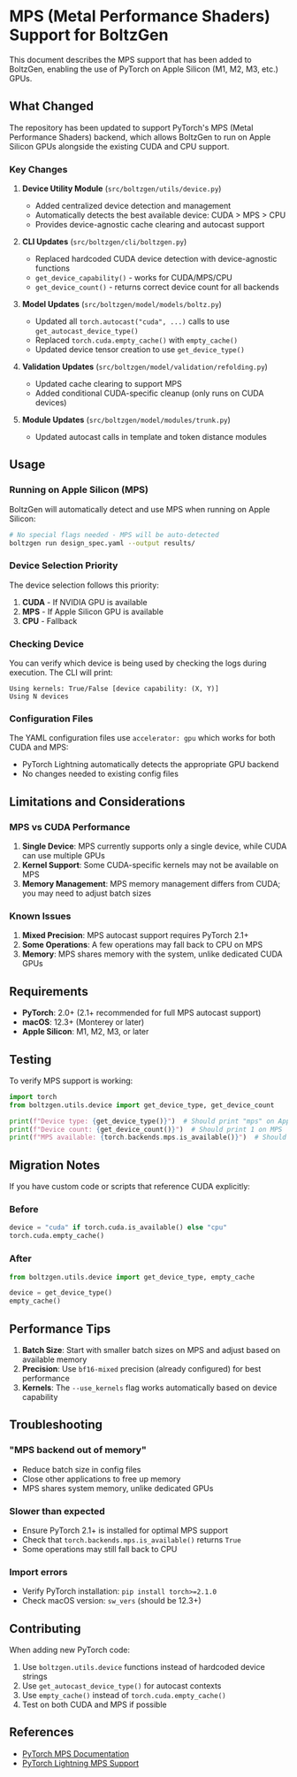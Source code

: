 # MPS (Metal Performance Shaders) Support for BoltzGen

This document describes the MPS support that has been added to BoltzGen, enabling the use of PyTorch on Apple Silicon (M1, M2, M3, etc.) GPUs.

## What Changed

The repository has been updated to support PyTorch's MPS (Metal Performance Shaders) backend, which allows BoltzGen to run on Apple Silicon GPUs alongside the existing CUDA and CPU support.

### Key Changes

1. **Device Utility Module** (`src/boltzgen/utils/device.py`)
   - Added centralized device detection and management
   - Automatically detects the best available device: CUDA > MPS > CPU
   - Provides device-agnostic cache clearing and autocast support

2. **CLI Updates** (`src/boltzgen/cli/boltzgen.py`)
   - Replaced hardcoded CUDA device detection with device-agnostic functions
   - `get_device_capability()` - works for CUDA/MPS/CPU
   - `get_device_count()` - returns correct device count for all backends

3. **Model Updates** (`src/boltzgen/model/models/boltz.py`)
   - Updated all `torch.autocast("cuda", ...)` calls to use `get_autocast_device_type()`
   - Replaced `torch.cuda.empty_cache()` with `empty_cache()`
   - Updated device tensor creation to use `get_device_type()`

4. **Validation Updates** (`src/boltzgen/model/validation/refolding.py`)
   - Updated cache clearing to support MPS
   - Added conditional CUDA-specific cleanup (only runs on CUDA devices)

5. **Module Updates** (`src/boltzgen/model/modules/trunk.py`)
   - Updated autocast calls in template and token distance modules

## Usage

### Running on Apple Silicon (MPS)

BoltzGen will automatically detect and use MPS when running on Apple Silicon:

```bash
# No special flags needed - MPS will be auto-detected
boltzgen run design_spec.yaml --output results/
```

### Device Selection Priority

The device selection follows this priority:
1. **CUDA** - If NVIDIA GPU is available
2. **MPS** - If Apple Silicon GPU is available
3. **CPU** - Fallback

### Checking Device

You can verify which device is being used by checking the logs during execution. The CLI will print:
```
Using kernels: True/False [device capability: (X, Y)]
Using N devices
```

### Configuration Files

The YAML configuration files use `accelerator: gpu` which works for both CUDA and MPS:
- PyTorch Lightning automatically detects the appropriate GPU backend
- No changes needed to existing config files

## Limitations and Considerations

### MPS vs CUDA Performance

1. **Single Device**: MPS currently supports only a single device, while CUDA can use multiple GPUs
2. **Kernel Support**: Some CUDA-specific kernels may not be available on MPS
3. **Memory Management**: MPS memory management differs from CUDA; you may need to adjust batch sizes

### Known Issues

1. **Mixed Precision**: MPS autocast support requires PyTorch 2.1+
2. **Some Operations**: A few operations may fall back to CPU on MPS
3. **Memory**: MPS shares memory with the system, unlike dedicated CUDA GPUs

## Requirements

- **PyTorch**: 2.0+ (2.1+ recommended for full MPS autocast support)
- **macOS**: 12.3+ (Monterey or later)
- **Apple Silicon**: M1, M2, M3, or later

## Testing

To verify MPS support is working:

```python
import torch
from boltzgen.utils.device import get_device_type, get_device_count

print(f"Device type: {get_device_type()}")  # Should print "mps" on Apple Silicon
print(f"Device count: {get_device_count()}")  # Should print 1 on MPS
print(f"MPS available: {torch.backends.mps.is_available()}")  # Should be True
```

## Migration Notes

If you have custom code or scripts that reference CUDA explicitly:

### Before
```python
device = "cuda" if torch.cuda.is_available() else "cpu"
torch.cuda.empty_cache()
```

### After
```python
from boltzgen.utils.device import get_device_type, empty_cache

device = get_device_type()
empty_cache()
```

## Performance Tips

1. **Batch Size**: Start with smaller batch sizes on MPS and adjust based on available memory
2. **Precision**: Use `bf16-mixed` precision (already configured) for best performance
3. **Kernels**: The `--use_kernels` flag works automatically based on device capability

## Troubleshooting

### "MPS backend out of memory"
- Reduce batch size in config files
- Close other applications to free up memory
- MPS shares system memory, unlike dedicated GPUs

### Slower than expected
- Ensure PyTorch 2.1+ is installed for optimal MPS support
- Check that `torch.backends.mps.is_available()` returns `True`
- Some operations may still fall back to CPU

### Import errors
- Verify PyTorch installation: `pip install torch>=2.1.0`
- Check macOS version: `sw_vers` (should be 12.3+)

## Contributing

When adding new PyTorch code:
1. Use `boltzgen.utils.device` functions instead of hardcoded device strings
2. Use `get_autocast_device_type()` for autocast contexts
3. Use `empty_cache()` instead of `torch.cuda.empty_cache()`
4. Test on both CUDA and MPS if possible

## References

- [PyTorch MPS Documentation](https://pytorch.org/docs/stable/notes/mps.html)
- [PyTorch Lightning MPS Support](https://lightning.ai/docs/pytorch/stable/accelerators/mps.html)
